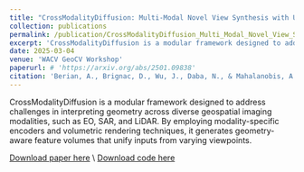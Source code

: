 ```yaml
---
title: "CrossModalityDiffusion: Multi-Modal Novel View Synthesis with Unified Intermediate Representation"
collection: publications
permalink: /publication/CrossModalityDiffusion_Multi_Modal_Novel_View_Synthesis_with_Unified_Intermediate_Representations
excerpt: 'CrossModalityDiffusion is a modular framework designed to address challenges in interpreting geometry across diverse geospatial imaging modalities, such as EO, SAR, and LiDAR. By employing modality-specific encoders and volumetric rendering techniques, it generates geometry-aware feature volumes that unify inputs from varying viewpoints. '
date: 2025-03-04
venue: 'WACV GeoCV Workshop'
paperurl: # 'https://arxiv.org/abs/2501.09838'
citation: 'Berian, A., Brignac, D., Wu, J., Daba, N., & Mahalanobis, A. CrossModalityDiffusion: Multi-Modal Novel View Synthesis with Unified Intermediate Representation. Proceedings of the IEEE/CVF Winter Conference on Applications of Computer Vision. 2025.'
---
```


CrossModalityDiffusion is a modular framework designed to address challenges in interpreting geometry across diverse geospatial imaging modalities, such as EO, SAR, and LiDAR. By employing modality-specific encoders and volumetric rendering techniques, it generates geometry-aware feature volumes that unify inputs from varying viewpoints. 

[Download paper here](http://dannybrig.github.io/files/CrossModalityDiffusion_Multi_Modal_Novel_View_Synthesis_with_Unified_Intermediate_Representations.pdf) \\
[Download code here](https://github.com/alexberian/CrossModalityDiffusion/)